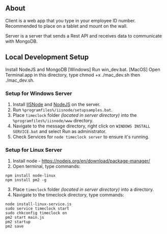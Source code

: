 ## About
Client is a web app that you type in your employee ID number. Recommended to place on a tablet and mount on the wall.

Server is a server that sends a Rest API and receives data to communicate with MongoDB.

## Local Development Setup
Install NodeJS and MongoDB
[Windows] Run win_dev.bat.
[MacOS] Open Terminal.app in this directory, type chmod +x ./mac_dev.sh then ./mac_dev.sh.

### Setup for Windows Server
1. Install [IISNode](https://github.com/Azure/iisnode) and [NodeJS](https://nodejs.org) on the server.
2. Run `%programfiles%/iisnode/setupsamples.bat`.
3. Place `timeclock` folder _(located in server directory)_ into the `%programfiles%/iisnode/www` directory.
4. Navigate to the message directory, right click on `WINDOWS INSTALL SERVICE.bat` and select Run as administrator.
5. Check Services for `node timeclock server` to ensure it's running.

### Setup for Linux Server
1. Install node - https://nodejs.org/en/download/package-manager/
2. Open terminal, type commands: 
```
npm install node-linux
npm install pm2 -g
```
3. Place `timeclock` folder _(located in server directory)_ into a directory.
4. Navigate to the timeclock directory, type commands:
```
node install-linux-service.js
sudo service timeclock start
sudo chkconfig timeclock on
pm2 start main.js
pm2 startup
pm2 save
```
